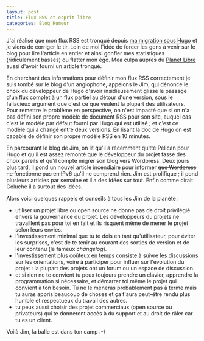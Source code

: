 ```yaml
---
layout: post
title: Flux RSS et esprit libre
categories: Blog Humeur
---
```


J'ai réalisé que mon flux RSS est tronqué depuis [ma migration sous
Hugo](/2017/migration-du-blog-sous-hugo) et je viens de corriger le tir.<!-- more --> Loin de moi
l'idée de forcer les gens à venir sur le blog pour lire l'article en entier et
ainsi gonfler mes statistiques (ridiculement basses) ou flatter mon égo. Mea
culpa auprès du [Planet Libre](http://www.planet-libre.org) aussi d'avoir fourni
un article tronqué.

En cherchant des informations pour définir mon flux RSS correctement je suis
tombé sur le blog d'un anglophone, appelons le Jim, qui dénonce le choix du
développeur de Hugo d'avoir insidieusement glissé le passage d'un flux complet à
un flux partiel au détour d'une version, sous le fallacieux argument que c'est
ce que veulent la plupart des utilisateurs. Pour remettre le problème en
perspective,  on n'est impacté que si on n'a pas défini son propre modèle de
document RSS pour son site, auquel cas c'est le modèle par défaut fourni par
Hugo qui est utilisé ; et c'est ce modèle qui a changé entre deux versions. En
lisant la doc de Hugo on est capable de définir son propre modèle RSS en 10
minutes.

En parcourant le blog de Jim, on lit qu'il a récemment quitté Pélican pour Hugo
et qu'il est assez remonté que le développeur du projet fasse des choix pareils
et qu'il compte migrer son blog vers Wordpress. Deux jours plus tard, il pond un
nouvel article incendiaire pour informer ~~que Wordpress ne fonctionne pas en
IPv6~~ qu'il ne comprend rien. Jim est prolifique ; il pond plusieurs articles
par semaine et il a des idées sur tout. Enfin comme dirait Coluche il a surtout
des idées.  

Alors voici quelques rappels et conseils à tous les Jim de la planète :

- utiliser un projet libre ou open source ne donne pas de droit privilégié envers la gouvernance du projet. Les développeurs du projets ne travaillent pas pour toi en fait et ils risquent même de mener le projet selon leurs envies.
- l'investissement minimal que tu te dois en tant qu'utilisateur, pour éviter les surprises, c'est de te tenir au courant des sorties de version et de leur contenu (le fameux *changelog*).
- l'investissement plus coûteux en temps consiste à suivre les discussions sur les orientations, voire à participer pour influer sur l'evolution du projet : la plupart des projets ont un forum ou un espace de discussion.
- et si rien ne te convient tu peux toujours prendre un clavier, apprendre la programmation si nécessaire, et démarrer toi même le projet qui convient à ton besoin. Tu ne le meneras probablement pas à terme mais tu auras appris beaucoup de choses et ça t'aura peut-être rendu plus humble et respectueux du travail des autres.
- tu peux aussi choisir des projet commerciaux (open source ou privateurs) qui te donneront accès à du support et au droit de râler car tu es un client.

Voilà Jim, la balle est dans ton camp :-)
